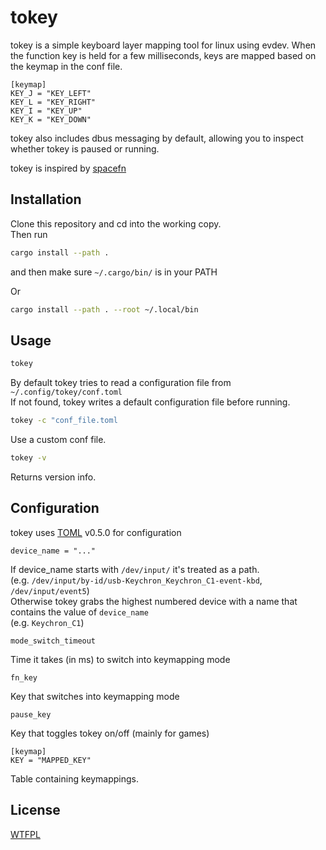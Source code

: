 # tokey

tokey is a simple keyboard layer mapping tool for linux using evdev.
When the function key is held for a few milliseconds, keys are mapped based on the keymap in the conf file.  
```
[keymap]
KEY_J = "KEY_LEFT"
KEY_L = "KEY_RIGHT"
KEY_I = "KEY_UP"
KEY_K = "KEY_DOWN"
```
tokey also includes dbus messaging by default, allowing you to inspect whether tokey is paused or running.

tokey is inspired by [spacefn](https://github.com/abrasive/spacefn-evdev)

## Installation

Clone this repository and cd into the working copy.  
Then run
```bash
cargo install --path .
```
and then make sure `~/.cargo/bin/` is in your PATH

Or
```bash
cargo install --path . --root ~/.local/bin
```

## Usage

```bash
tokey
```
By default tokey tries to read a configuration file from `~/.config/tokey/conf.toml`  
If not found, tokey writes a default configuration file before running.

```bash
tokey -c "conf_file.toml
```
Use a custom conf file.

```bash
tokey -v
```
Returns version info.

## Configuration

tokey uses [TOML](https://toml.io/en/) v0.5.0 for configuration

```
device_name = "..."
```
If device_name starts with `/dev/input/` it's treated as a path.  
(e.g. `/dev/input/by-id/usb-Keychron_Keychron_C1-event-kbd`, `/dev/input/event5`)  
Otherwise tokey grabs the highest numbered device with a name that contains the value of `device_name`  
(e.g. `Keychron_C1`)

```
mode_switch_timeout
```
Time it takes (in ms) to switch into keymapping mode

```
fn_key
```
Key that switches into keymapping mode

```
pause_key
```
Key that toggles tokey on/off (mainly for games)

```
[keymap]
KEY = "MAPPED_KEY"
```
Table containing keymappings.

## License

[WTFPL](http://www.wtfpl.net/about/)

